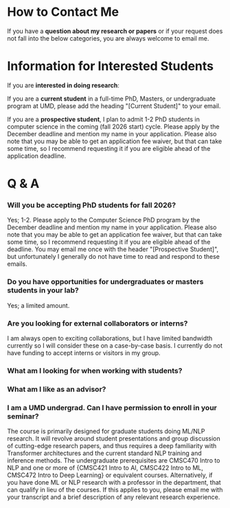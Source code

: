 # How to Contact Me

If you have a **question about my research or papers** or if your request does not fall into the below categories, you are always welcome to email me.

# Information for Interested Students

If you are **interested in doing research**:

If you are a **current student** in a full-time PhD, Masters, or undergraduate program at UMD, please add the heading "[Current Student]" to your email.

If you are a **prospective student**, I plan to admit 1-2 PhD students in computer science in the coming (fall 2026 start) cycle. Please apply by the December deadline and mention my name in your application. Please also note that you may be able to get an application fee waiver, but that can take some time, so I recommend requesting it if you are eligible ahead of the application deadline.

# Q & A

### Will you be accepting PhD students for fall 2026? 

Yes; 1-2. Please apply to the Computer Science PhD program by the December deadline and mention my name in your application. Please also note that you may be able to get an application fee waiver, but that can take some time, so I recommend requesting it if you are eligible ahead of the deadline. You may email me once with the header "[Prospective Student]", but unfortunately I generally do not have time to read and respond to these emails.

### Do you have opportunities for undergraduates or masters students in your lab?

Yes; a limited amount. 

### Are you looking for external collaborators or interns? 

I am always open to exciting collaborations, but I have limited bandwidth currently so I will consider these on a case-by-case basis. I currently do not have funding to accept interns or visitors in my group.

### What am I looking for when working with students? 


### What am I like as an advisor? 



### I am a UMD undergrad. Can I have permission to enroll in your seminar? 

The course is primarily designed for graduate students doing ML/NLP research. It will revolve around student presentations and group discussion of cutting-edge research papers, and thus requires a deep familiarity with Transformer architectures and the current standard NLP training and inference methods. The undergraduate prerequisites are CMSC470 Intro to NLP and one or more of {CMSC421 Intro to AI, CMSC422 Intro to ML, CMSC472 Intro to Deep Learning} or equivalent courses. Alternatively, if you have done ML or NLP research with a professor in the department, that can qualify in lieu of the courses. If this applies to you, please email me with your transcript and a brief description of any relevant research experience.